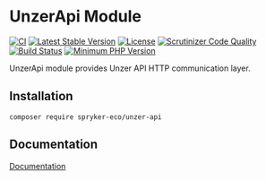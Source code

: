 # UnzerApi Module
[![CI](https://github.com/spryker-eco/unzer-api/actions/workflows/ci.yml/badge.svg)](https://github.com/spryker-eco/unzer-api/actions/workflows/ci.yml)
[![Latest Stable Version](https://poser.pugx.org/spryker-eco/unzer-api/v/stable.svg)](https://packagist.org/packages/spryker-eco/unzer-api)
[![License](https://img.shields.io/github/license/spryker-eco/unzer-api.svg?b=master)](https://github.com/spryker-eco/unzer-api)
[![Scrutinizer Code Quality](https://scrutinizer-ci.com/g/spryker-eco/unzer-api/badges/quality-score.png?b=master)](https://scrutinizer-ci.com/g/spryker-eco/unzer-api/?branch=master)
[![Build Status](https://scrutinizer-ci.com/g/spryker-eco/unzer-api/badges/build.png?b=master)](https://scrutinizer-ci.com/g/spryker-eco/unzer-api/build-status/master)
[![Minimum PHP Version](https://img.shields.io/badge/php-%3E%3D%207.4-8892BF.svg)](https://php.net/)

UnzerApi module provides Unzer API HTTP communication layer.

## Installation
```
composer require spryker-eco/unzer-api
```
## Documentation
[Documentation](https://documentation.spryker.com/industry_partners/payment/unzer-api/unzer-api-details.htm)
